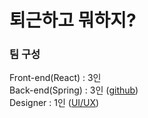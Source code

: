 # 퇴근하고 뭐하지? 

### 팀 구성
Front-end(React) : 3인 <br/>
Back-end(Spring) : 3인 ([github](https://github.com/seongbinko/afterwork)) <br/>
Designer         : 1인 ([UI/UX](https://xd.adobe.com/view/6930efb5-2686-4843-921c-c8a87578a9e6-3c63/grid)) <br/>


